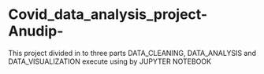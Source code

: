 # Covid_data_analysis_project-Anudip-
This project divided in to three parts DATA_CLEANING, DATA_ANALYSIS and DATA_VISUALIZATION 
execute using by JUPYTER NOTEBOOK 
